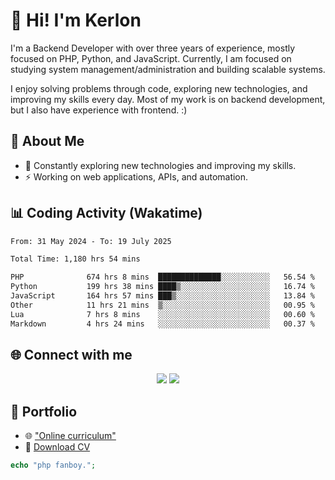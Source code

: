 # 👋 Hi! I'm Kerlon

I'm a Backend Developer with over three years of experience, mostly focused on PHP, Python, and JavaScript. Currently, I am focused on studying system management/administration and building scalable systems.

I enjoy solving problems through code, exploring new technologies, and improving my skills every day. Most of my work is on backend development, but I also have experience with frontend. :)

## 🚀 About Me

* 🌱 Constantly exploring new technologies and improving my skills.
* ⚡ Working on web applications, APIs, and automation.

## 📊 Coding Activity (Wakatime)

<!--START_SECTION:waka-->

```txt
From: 31 May 2024 - To: 19 July 2025

Total Time: 1,180 hrs 54 mins

PHP              674 hrs 8 mins  ██████████████░░░░░░░░░░░   56.54 %
Python           199 hrs 38 mins ████▒░░░░░░░░░░░░░░░░░░░░   16.74 %
JavaScript       164 hrs 57 mins ███▒░░░░░░░░░░░░░░░░░░░░░   13.84 %
Other            11 hrs 21 mins  ▒░░░░░░░░░░░░░░░░░░░░░░░░   00.95 %
Lua              7 hrs 8 mins    ░░░░░░░░░░░░░░░░░░░░░░░░░   00.60 %
Markdown         4 hrs 24 mins   ░░░░░░░░░░░░░░░░░░░░░░░░░   00.37 %
```

<!--END_SECTION:waka-->

## 🌐 Connect with me

<p align="center">
    <a href="https://www.linkedin.com/in/kerlon-fernandes"><img src="https://skillicons.dev/icons?i=linkedin" /></a>
    <a href="https://github.com/kerlonfernandes"><img src="https://skillicons.dev/icons?i=github" /></a>
</p>

## 📌 Portfolio

* 🌐 ["Online curriculum"](https://kerlon.com.br/)
* 📄 [Download CV](https://kerlon.com.br/assets/resumes/resume_en-us.pdf)

```php
echo "php fanboy.";
```
